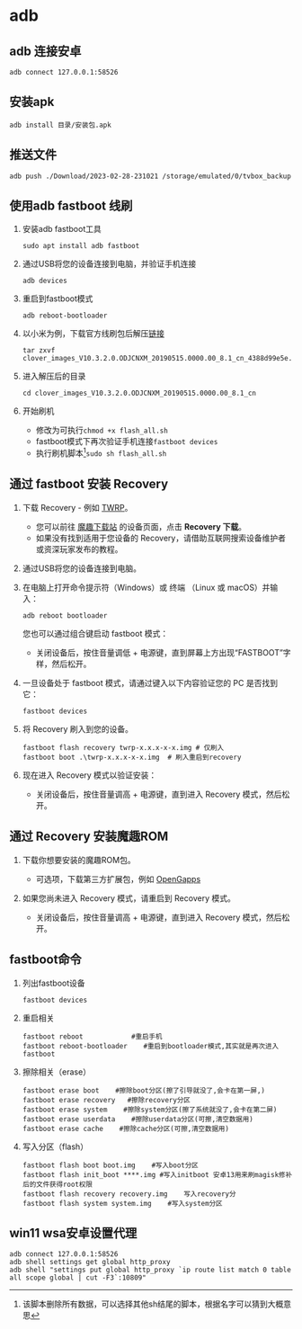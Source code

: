 # adb

## adb 连接安卓

```shell
adb connect 127.0.0.1:58526
```

## 安装apk

```shell
adb install 目录/安装包.apk
```
## 推送文件

```shell
adb push ./Download/2023-02-28-231021 /storage/emulated/0/tvbox_backup
```
## 使用adb fastboot 线刷

1. 安装adb fastboot工具

   ```shell
   sudo apt install adb fastboot
   ```

2. 通过USB将您的设备连接到电脑，并验证手机连接

   ```shell
   adb devices
   ```

3. 重启到fastboot模式

   ```shell
   adb reboot-bootloader
   ```

4. 以小米为例，下载官方线刷包后解压[链接](http://www.miui.com/shuaji-393.html)

   ```shell
   tar zxvf clover_images_V10.3.2.0.ODJCNXM_20190515.0000.00_8.1_cn_4388d99e5e.tgz
   ```

5. 进入解压后的目录

   ```shell
   cd clover_images_V10.3.2.0.ODJCNXM_20190515.0000.00_8.1_cn
   ```

6. 开始刷机
   * 修改为可执行`chmod +x flash_all.sh`
   * fastboot模式下再次验证手机连接`fastboot devices`
   * 执行刷机脚本[^1]`sudo sh flash_all.sh`

## 通过 fastboot 安装 Recovery

1. 下载 Recovery - 例如 [TWRP](https://twrp.me/)。

   * 您可以前往 [魔趣下载站](https://download.mokeedev.com) 的设备页面，点击 **Recovery 下载**。
   * 如果没有找到适用于您设备的 Recovery，请借助互联网搜索设备维护者或资深玩家发布的教程。

2. 通过USB将您的设备连接到电脑。

3. 在电脑上打开命令提示符（Windows）或 终端 （Linux 或 macOS）并输入：

   ```shell
   adb reboot bootloader
   ```

   您也可以通过组合键启动 fastboot 模式：

   * 关闭设备后，按住音量调低 + 电源键，直到屏幕上方出现“FASTBOOT”字样，然后松开。

4. 一旦设备处于 fastboot 模式，请通过键入以下内容验证您的 PC 是否找到它：

   ```shell
   fastboot devices
   ```

5. 将 Recovery 刷入到您的设备。

   ```shell
   fastboot flash recovery twrp-x.x.x-x-x.img # 仅刷入
   fastboot boot .\twrp-x.x.x-x-x.img  # 刷入重启到recovery
   ```

6. 现在进入 Recovery 模式以验证安装：

   * 关闭设备后，按住音量调高 + 电源键，直到进入 Recovery 模式，然后松开。

## 通过 Recovery 安装魔趣ROM

1. 下载你想要安装的魔趣ROM包。
   * 可选项，下载第三方扩展包，例如 [OpenGapps](https://opengapps.org/)

2. 如果您尚未进入 Recovery 模式，请重启到 Recovery 模式。
   * 关闭设备后，按住音量调高 + 电源键，直到进入 Recovery 模式，然后松开。

[^1]: 该脚本删除所有数据，可以选择其他sh结尾的脚本，根据名字可以猜到大概意思

## fastboot命令
1. 列出fastboot设备
   ```
   fastboot devices
   ```
2. 重启相关
   ```shell
   fastboot reboot            #重启⼿机
   fastboot reboot-bootloader    #重启到bootloader模式,其实就是再次进入fastboot
   ```
3. 擦除相关（erase）
   ```shell
   fastboot erase boot    #擦除boot分区(擦了引导就没了,会卡在第一屏,)
   fastboot erase recovery   #擦除recovery分区
   fastboot erase system    #擦除system分区(擦了系统就没了,会卡在第二屏)
   fastboot erase userdata    #擦除userdata分区(可擦,清空数据用)
   fastboot erase cache    #擦除cache分区(可擦,清空数据用)
   ```
4. 写⼊分区（flash）
   ```shell
   fastboot flash boot boot.img    #写⼊boot分区
   fastboot flash init_boot ****.img #写入initboot 安卓13用来刷magisk修补后的文件获得root权限
   fastboot flash recovery recovery.img    写⼊recovery分
   fastboot flash system system.img    #写⼊system分区
   ```

## win11 wsa安卓设置代理
```shell
adb connect 127.0.0.1:58526
adb shell settings get global http_proxy
adb shell "settings put global http_proxy `ip route list match 0 table all scope global | cut -F3`:10809"
```